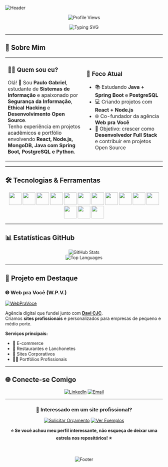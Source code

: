 ![Header](https://capsule-render.vercel.app/api?type=waving&color=gradient&customColorList=2&height=300&section=header&text=Paulo%20Gabriel&fontSize=50&fontColor=fff&animation=fadeIn&fontAlignY=38&desc=Estudante%20de%20Sistemas%20de%20Informação%20%7C%20Co-fundador%20da%20Web%20pra%20Você&descAlignY=55&descAlign=50)

<div align="center">

![Profile Views](https://komarev.com/ghpvc/?username=paulog&color=brightgreen&style=flat-square&label=Visualizações+do+Perfil)

</div>

<div align="center">

<picture>
  <source media="(prefers-color-scheme: dark)" srcset="https://readme-typing-svg.herokuapp.com?font=Fira+Code&pause=1000&color=2E9EF7&center=true&vCenter=true&width=435&lines=Estudante+de+Sistemas+de+Informação;Co-fundador+da+Web+pra+Você;Entusiasta+de+Segurança+da+Informação;Desenvolvimento+Full+Stack;Apaixonado+por+Tecnologia">
  <source media="(prefers-color-scheme: light)" srcset="https://readme-typing-svg.herokuapp.com?font=Fira+Code&pause=1000&color=1A73E8&center=true&vCenter=true&width=435&lines=Estudante+de+Sistemas+de+Informação;Co-fundador+da+Web+pra+Você;Entusiasta+de+Segurança+da+Informação;Desenvolvimento+Full+Stack;Apaixonado+por+Tecnologia">
  <img src="https://readme-typing-svg.herokuapp.com?font=Fira+Code&pause=1000&color=2E9EF7&center=true&vCenter=true&width=435&lines=Estudante+de+Sistemas+de+Informação;Co-fundador+da+Web+pra+Você;Entusiasta+de+Segurança+da+Informação;Desenvolvimento+Full+Stack;Apaixonado+por+Tecnologia" alt="Typing SVG">
</picture>

</div>

---

## 🚀 Sobre Mim

<table>
<tr>
<td width="50%">

### 👨‍💻 **Quem sou eu?**
Olá! 👋 Sou **Paulo Gabriel**, estudante de **Sistemas de Informação** e apaixonado por **Segurança da Informação**, **Ethical Hacking** e **Desenvolvimento Open Source**.  
Tenho experiência em projetos acadêmicos e portfólio envolvendo **React, Node.js, MongoDB, Java com Spring Boot, PostgreSQL e Python**.

</td>
<td width="50%">

### 🎯 **Foco Atual**
- 📚 Estudando **Java + Spring Boot** e **PostgreSQL**  
- 💻 Criando projetos com **React + Node.js**  
- 🌐 Co-fundador da agência **Web pra Você**  
- 🚀 Objetivo: crescer como **Desenvolvedor Full Stack** e contribuir em projetos Open Source  

</td>
</tr>
</table>

---

## 🛠️ Tecnologias & Ferramentas

<div align="center">
  <img src="https://cdn.jsdelivr.net/gh/devicons/devicon@latest/icons/java/java-original.svg" width="40" height="40"/>
  <img src="https://cdn.jsdelivr.net/gh/devicons/devicon@latest/icons/spring/spring-original.svg" width="40" height="40"/>
  <img src="https://cdn.jsdelivr.net/gh/devicons/devicon@latest/icons/postgresql/postgresql-original.svg" width="40" height="40"/>
  <img src="https://cdn.jsdelivr.net/gh/devicons/devicon@latest/icons/javascript/javascript-original.svg" width="40" height="40"/>
  <img src="https://cdn.jsdelivr.net/gh/devicons/devicon@latest/icons/react/react-original.svg" width="40" height="40"/>
  <img src="https://cdn.jsdelivr.net/gh/devicons/devicon@latest/icons/nodejs/nodejs-original.svg" width="40" height="40"/>
  <img src="https://cdn.jsdelivr.net/gh/devicons/devicon@latest/icons/mongodb/mongodb-original.svg" width="40" height="40"/>
  <img src="https://cdn.jsdelivr.net/gh/devicons/devicon@latest/icons/python/python-original.svg" width="40" height="40"/>
  <img src="https://cdn.jsdelivr.net/gh/devicons/devicon@latest/icons/csharp/csharp-original.svg" width="40" height="40"/>
  <img src="https://cdn.jsdelivr.net/gh/devicons/devicon@latest/icons/html5/html5-original.svg" width="40" height="40"/>
  <img src="https://cdn.jsdelivr.net/gh/devicons/devicon@latest/icons/css3/css3-original.svg" width="40" height="40"/>
  <img src="https://cdn.jsdelivr.net/gh/devicons/devicon@latest/icons/git/git-original.svg" width="40" height="40"/>
  <img src="https://cdn.jsdelivr.net/gh/devicons/devicon@latest/icons/github/github-original.svg" width="40" height="40"/>
  <img src="https://cdn.jsdelivr.net/gh/devicons/devicon@latest/icons/vscode/vscode-original.svg" width="40" height="40"/>
</div>


---

## 📊 Estatísticas GitHub

<div align="center">

<picture>
  <source media="(prefers-color-scheme: dark)" srcset="https://github-readme-stats.vercel.app/api?username=paulog&show_icons=true&theme=dark&include_all_commits=true&count_private=true&hide_border=true">
  <source media="(prefers-color-scheme: light)" srcset="https://github-readme-stats.vercel.app/api?username=paulog&show_icons=true&theme=default&include_all_commits=true&count_private=true&hide_border=true">
  <img src="https://github-readme-stats.vercel.app/api?username=paulog&show_icons=true&theme=dark&include_all_commits=true&count_private=true&hide_border=true" alt="GitHub Stats">
</picture>

<br>

<picture>
  <source media="(prefers-color-scheme: dark)" srcset="https://github-readme-stats.vercel.app/api/top-langs/?username=paulog&layout=compact&theme=dark&langs_count=8&hide_border=true">
  <source media="(prefers-color-scheme: light)" srcset="https://github-readme-stats.vercel.app/api/top-langs/?username=paulog&layout=compact&theme=default&langs_count=8&hide_border=true">
  <img src="https://github-readme-stats.vercel.app/api/top-langs/?username=paulog&layout=compact&theme=dark&langs_count=8&hide_border=true" alt="Top Languages">
</picture>

</div>

---

## 🚀 Projeto em Destaque

### 🌐 **Web pra Você (W.P.V.)**
[![WebPraVoce](https://img.shields.io/badge/-Ver%20Site-FF6B6B?style=for-the-badge&logo=google-chrome&logoColor=white)](https://webpravoce.shop)

Agência digital que fundei junto com [**Davi CJC**](https://github.com/Davicjc).  
Criamos **sites profissionais** e personalizados para empresas de pequeno e médio porte.  

**Serviços principais:**
- 🏪 E-commerce  
- 🍔 Restaurantes e Lanchonetes  
- 🏢 Sites Corporativos  
- 👨‍💼 Portfólios Profissionais  

---

## 🌐 Conecte-se Comigo

<div align="center">

[![LinkedIn](https://img.shields.io/badge/-LinkedIn-0A66C2?style=for-the-badge&logo=linkedin&logoColor=white)](https://www.linkedin.com/in/paulog034/)
[![Email](https://img.shields.io/badge/-Email-D14836?style=for-the-badge&logo=gmail&logoColor=white)](mailto:paulog25.comercial@gmail.com)

</div>

---

<div align="center">

### 🌟 **Interessado em um site profissional?**

[![Solicitar Orçamento](https://img.shields.io/badge/-🚀%20Solicitar%20Orçamento-FF6B6B?style=for-the-badge&logo=rocket&logoColor=white)](https://webpravoce.shop)
[![Ver Exemplos](https://img.shields.io/badge/-👀%20Ver%20Exemplos-4ECDC4?style=for-the-badge&logo=eye&logoColor=white)](https://webpravoce.shop/#portfolio)

**⭐ Se você achou meu perfil interessante, não esqueça de deixar uma estrela nos repositórios! ⭐**

<br>

![Footer](https://capsule-render.vercel.app/api?type=waving&color=gradient&customColorList=2&height=150&section=footer&animation=fadeIn)

</div>

